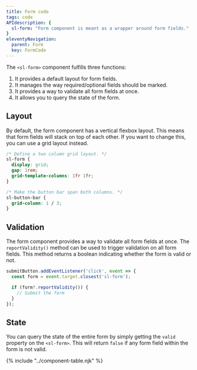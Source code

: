 ```yaml
---
title: Form code
tags: code
APIdescription: {
  sl-form: "Form component is meant as a wrapper around form fields."
}
eleventyNavigation:
  parent: Form
  key: FormCode
---
```


The `<sl-form>` component fulfills three functions:
1. It provides a default layout for form fields.
2. It manages the way required/optional fields should be marked.
2. It provides a way to validate all form fields at once.
3. It allows you to query the state of the form.

## Layout

By default, the form component has a vertical flexbox layout. This means that form fields will stack on top of each other. If you want to change this, you can use a grid layout instead.

```css
/* Define a two column grid layout. */
sl-form {
  display: grid;
  gap: 1rem;
  grid-template-columns: 1fr 1fr;
}

/* Make the button bar span both columns. */
sl-button-bar {
  grid-column: 1 / 3;
}
```

## Validation

The form component provides a way to validate all form fields at once. The `reportValidity()` method can be used to trigger validation on all form fields. This method returns a boolean indicating whether the form is valid or not.

```js
submitButton.addEventListener('click', event => {
  const form = event.target.closest('sl-form');

  if (form?.reportValidity()) {
    // Submit the form
  }
});
```

## State

You can query the state of the entire form by simply getting the `valid` property on the `<sl-form>`. This will return `false` if any form field within the form is not valid.

{% include "../component-table.njk" %}
